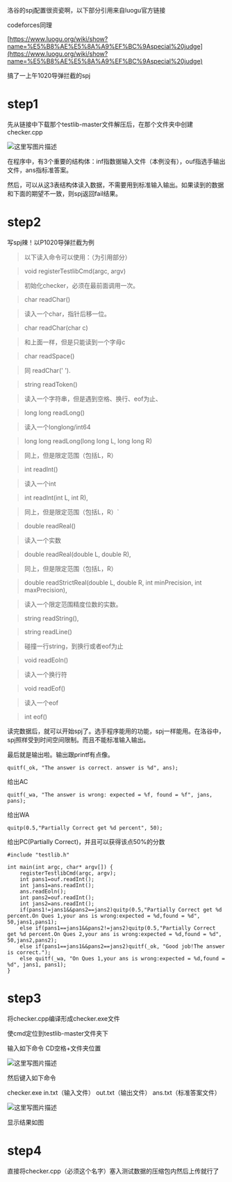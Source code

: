 ﻿---
tags: 
 - 技术开发
grammar_cjkRuby: true
catalog: true
layout:  post
header-img: "img/header/P15.jpg"
preview-img: "/img/preview/P35.jpg"
---
洛谷的spj配置很资瓷啊，以下部分引用来自luogu官方链接

codeforces同理

[https://www.luogu.org/wiki/show?name=%E5%B8%AE%E5%8A%A9%EF%BC%9Aspecial%20judge](https://www.luogu.org/wiki/show?name=%E5%B8%AE%E5%8A%A9%EF%BC%9Aspecial%20judge)

搞了一上午1020导弹拦截的spj

# step1

先从链接中下载那个testlib-master文件解压后，在那个文件夹中创建checker.cpp

![这里写图片描述](http://img.blog.csdn.net/20171221113303726?watermark/2/text/aHR0cDovL2Jsb2cuY3Nkbi5uZXQvcXdlcnR5MTEyNQ==/font/5a6L5L2T/fontsize/400/fill/I0JBQkFCMA==/dissolve/70/gravity/SouthEast)

在程序中，有3个重要的结构体：inf指数据输入文件（本例没有），ouf指选手输出文件，ans指标准答案。

然后，可以从这3表结构体读入数据，不需要用到标准输入输出。如果读到的数据和下面的期望不一致，则spj返回fail结果。

# step2

写spj辣！以P1020导弹拦截为例

> 以下读入命令可以使用：（为引用部分）

> void registerTestlibCmd(argc, argv)

> 初始化checker，必须在最前面调用一次。

> char readChar()

> 读入一个char，指针后移一位。

> char readChar(char c)

> 和上面一样，但是只能读到一个字母c

> char readSpace()

> 同 readChar(' ').

> string readToken()

> 读入一个字符串，但是遇到空格、换行、eof为止、

> long long readLong()

> 读入一个longlong/int64

> long long readLong(long long L, long long R)

> 同上，但是限定范围（包括L，R）

> int readInt()

> 读入一个int

> int readInt(int L, int R),

> 同上，但是限定范围（包括L，R）`

> double readReal()

> 读入一个实数

> double readReal(double L, double R),

> 同上，但是限定范围（包括L，R）

> double readStrictReal(double L, double R, int minPrecision, int maxPrecision),

> 读入一个限定范围精度位数的实数。

> string readString(),

> string readLine()

> 碰撞一行string，到换行或者eof为止

> void readEoln()

> 读入一个换行符

> void readEof()

> 读入一个eof

> int eof()

读完数据后，就可以开始spj了。选手程序能用的功能，spj一样能用。在洛谷中，spj照样受到时间空间限制。而且不能标准输入输出。

最后就是输出啦。输出跟printf有点像。

```quitf(_ok, "The answer is correct. answer is %d", ans);```

给出AC

```quitf(_wa, "The answer is wrong: expected = %f, found = %f", jans, pans);```

给出WA

```quitp(0.5,"Partially Correct get %d percent", 50);```

给出PC(Partially Correct)，并且可以获得该点50%的分数

```
#include "testlib.h"

int main(int argc, char* argv[]) {
    registerTestlibCmd(argc, argv);
   	int pans1=ouf.readInt();
   	int jans1=ans.readInt();
   	ans.readEoln();
   	int pans2=ouf.readInt();
   	int jans2=ans.readInt();
	if(pans1!=jans1&&pans2==jans2)quitp(0.5,"Partially Correct get %d percent.On Ques 1,your ans is wrong:expected = %d,found = %d", 50,jans1,pans1);
    else if(pans1==jans1&&pans2!=jans2)quitp(0.5,"Partially Correct get %d percent.On Ques 2,your ans is wrong:expected = %d,found = %d", 50,jans2,pans2);
    else if(pans1==jans1&&pans2==jans2)quitf(_ok, "Good job!The answer is correct.");
    else quitf(_wa, "On Ques 1,your ans is wrong:expected = %d,found = %d", jans1, pans1);
}
```

# step3

将checker.cpp编译形成checker.exe文件

使cmd定位到testlib-master文件夹下

输入如下命令 CD空格+文件夹位置

![这里写图片描述](http://img.blog.csdn.net/20171221140334212?watermark/2/text/aHR0cDovL2Jsb2cuY3Nkbi5uZXQvcXdlcnR5MTEyNQ==/font/5a6L5L2T/fontsize/400/fill/I0JBQkFCMA==/dissolve/70/gravity/SouthEast)

然后键入如下命令

checker.exe in.txt（输入文件） out.txt（输出文件） ans.txt（标准答案文件）

![这里写图片描述](http://img.blog.csdn.net/20171221140603909?watermark/2/text/aHR0cDovL2Jsb2cuY3Nkbi5uZXQvcXdlcnR5MTEyNQ==/font/5a6L5L2T/fontsize/400/fill/I0JBQkFCMA==/dissolve/70/gravity/SouthEast)

显示结果如图

# step4

直接将checker.cpp（必须这个名字）塞入测试数据的压缩包内然后上传就行了